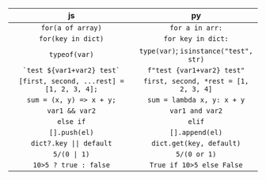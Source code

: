 js  | py
:-------------: | :-------------:
`for(a of array)`  | `for a in arr:`
`for(key in dict)` | `for key in dict:`
`typeof(var)` | `type(var)`; `isinstance("test", str)`
`` `test ${var1+var2} test` `` | `f"test {var1+var2} test"`
`[first, second, ...rest] = [1, 2, 3, 4];` | `first, second, *rest = [1, 2, 3, 4]`
`sum = (x, y) => x + y;` | `sum = lambda x, y: x + y`
`var1 && var2` | `var1 and var2`
`else if` | `elif`
`[].push(el)` | `[].append(el)`
`dict?.key \|\| default` | `dict.get(key, default)`
`5/(0 \| 1)` | `5/(0 or 1)`
`10>5 ? true : false` | `True if 10>5 else False`